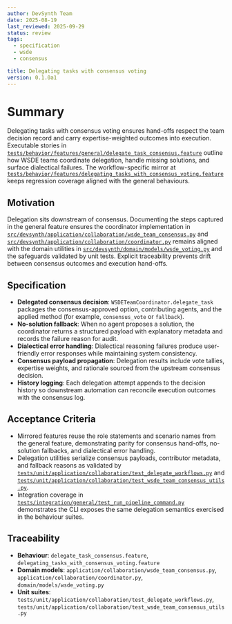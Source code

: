 ```yaml
---
author: DevSynth Team
date: 2025-08-19
last_reviewed: 2025-09-29
status: review
tags:
  - specification
  - wsde
  - consensus

title: Delegating tasks with consensus voting
version: 0.1.0a1
---
```


# Summary

Delegating tasks with consensus voting ensures hand-offs respect the team decision
record and carry expertise-weighted outcomes into execution. Executable stories
in
[`tests/behavior/features/general/delegate_task_consensus.feature`](../../tests/behavior/features/general/delegate_task_consensus.feature)
outline how WSDE teams coordinate delegation, handle missing solutions, and
surface dialectical failures. The workflow-specific mirror at
[`tests/behavior/features/delegating_tasks_with_consensus_voting.feature`](../../tests/behavior/features/delegating_tasks_with_consensus_voting.feature)
keeps regression coverage aligned with the general behaviours.

## Motivation

Delegation sits downstream of consensus. Documenting the steps captured in the
general feature ensures the coordinator implementation in
[`src/devsynth/application/collaboration/wsde_team_consensus.py`](../../src/devsynth/application/collaboration/wsde_team_consensus.py)
and
[`src/devsynth/application/collaboration/coordinator.py`](../../src/devsynth/application/collaboration/coordinator.py)
remains aligned with the domain utilities in
[`src/devsynth/domain/models/wsde_voting.py`](../../src/devsynth/domain/models/wsde_voting.py)
and the safeguards validated by unit tests. Explicit traceability prevents drift
between consensus outcomes and execution hand-offs.

## Specification

- **Delegated consensus decision**: `WSDETeamCoordinator.delegate_task` packages
  the consensus-approved option, contributing agents, and the applied method (for
  example, `consensus_vote` or `fallback`).
- **No-solution fallback**: When no agent proposes a solution, the coordinator
  returns a structured payload with explanatory metadata and records the failure
  reason for audit.
- **Dialectical error handling**: Dialectical reasoning failures produce
  user-friendly error responses while maintaining system consistency.
- **Consensus payload propagation**: Delegation results include vote tallies,
  expertise weights, and rationale sourced from the upstream consensus decision.
- **History logging**: Each delegation attempt appends to the decision history so
  downstream automation can reconcile execution outcomes with the consensus log.

## Acceptance Criteria

- Mirrored features reuse the role statements and scenario names from the general
  feature, demonstrating parity for consensus hand-offs, no-solution fallbacks,
  and dialectical error handling.
- Delegation utilities serialize consensus payloads, contributor metadata, and
  fallback reasons as validated by
  [`tests/unit/application/collaboration/test_delegate_workflows.py`](../../tests/unit/application/collaboration/test_delegate_workflows.py)
  and
  [`tests/unit/application/collaboration/test_wsde_team_consensus_utils.py`](../../tests/unit/application/collaboration/test_wsde_team_consensus_utils.py).
- Integration coverage in
  [`tests/integration/general/test_run_pipeline_command.py`](../../tests/integration/general/test_run_pipeline_command.py)
  demonstrates the CLI exposes the same delegation semantics exercised in the
  behaviour suites.

## Traceability

- **Behaviour**: `delegate_task_consensus.feature`,
  `delegating_tasks_with_consensus_voting.feature`
- **Domain models**: `application/collaboration/wsde_team_consensus.py`,
  `application/collaboration/coordinator.py`,
  `domain/models/wsde_voting.py`
- **Unit suites**: `tests/unit/application/collaboration/test_delegate_workflows.py`,
  `tests/unit/application/collaboration/test_wsde_team_consensus_utils.py`

